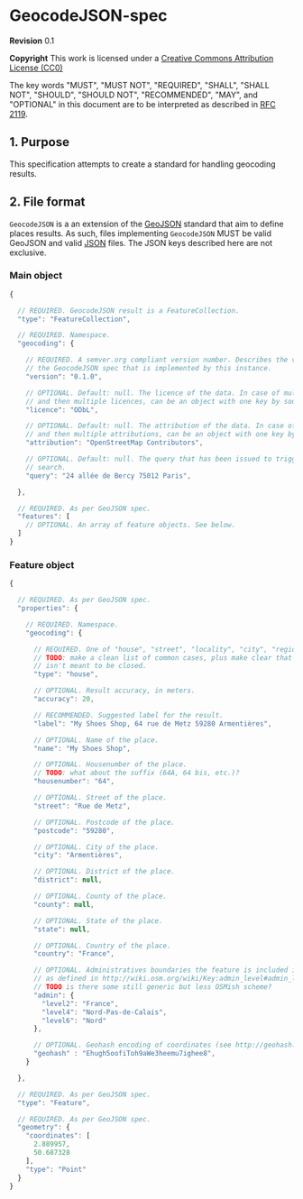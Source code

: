 # GeocodeJSON-spec

**Revision**	0.1

**Copyright**	This work is licensed under a [Creative Commons Attribution License (CC0)](https://creativecommons.org/about/cc0)

The key words "MUST", "MUST NOT", "REQUIRED", "SHALL", "SHALL NOT",
"SHOULD", "SHOULD NOT", "RECOMMENDED", "MAY", and "OPTIONAL" in
this document are to be interpreted as described in [RFC 2119](https://www.ietf.org/rfc/rfc2119.txt).

## 1. Purpose

This specification attempts to create a standard for handling geocoding results.

## 2. File format

`GeocodeJSON` is a an extension of the [GeoJSON](http://geojson.org/) standard
that aim to define places results. As such, files implementing `GeocodeJSON`
MUST be valid GeoJSON and valid [JSON](http://json.org/) files. The JSON
keys described here are not exclusive.


### Main object

```javascript
{

  // REQUIRED. GeocodeJSON result is a FeatureCollection.
  "type": "FeatureCollection",

  // REQUIRED. Namespace.
  "geocoding": {

    // REQUIRED. A semver.org compliant version number. Describes the version of
    // the GeocodeJSON spec that is implemented by this instance.
    "version": "0.1.0",

    // OPTIONAL. Default: null. The licence of the data. In case of multiple sources,
    // and then multiple licences, can be an object with one key by source.
    "licence": "ODbL",

    // OPTIONAL. Default: null. The attribution of the data. In case of multiple sources,
    // and then multiple attributions, can be an object with one key by source.
    "attribution": "OpenStreetMap Contributors",

    // OPTIONAL. Default: null. The query that has been issued to trigger the
    // search.
    "query": "24 allée de Bercy 75012 Paris",

  },

  // REQUIRED. As per GeoJSON spec.
  "features": [
    // OPTIONAL. An array of feature objects. See below.
  ]
}
```

### Feature object

```javascript
{

  // REQUIRED. As per GeoJSON spec.
  "properties": {

    // REQUIRED. Namespace.
    "geocoding": {

      // REQUIRED. One of "house", "street", "locality", "city", "region", "country".
      // TODO: make a clean list of common cases, plus make clear that the list
      // isn't meant to be closed.
      "type": "house",

      // OPTIONAL. Result accuracy, in meters.
      "accuracy": 20,

      // RECOMMENDED. Suggested label for the result.
      "label": "My Shoes Shop, 64 rue de Metz 59280 Armentières",

      // OPTIONAL. Name of the place.
      "name": "My Shoes Shop",

      // OPTIONAL. Housenumber of the place.
      // TODO: what about the suffix (64A, 64 bis, etc.)?
      "housenumber": "64",

      // OPTIONAL. Street of the place.
      "street": "Rue de Metz",

      // OPTIONAL. Postcode of the place.
      "postcode": "59280",

      // OPTIONAL. City of the place.
      "city": "Armentières",

      // OPTIONAL. District of the place.
      "district": null,

      // OPTIONAL. County of the place.
      "county": null,

      // OPTIONAL. State of the place.
      "state": null,

      // OPTIONAL. Country of the place.
      "country": "France",

      // OPTIONAL. Administratives boundaries the feature is included in,
      // as defined in http://wiki.osm.org/wiki/Key:admin_level#admin_level
      // TODO is there some still generic but less OSMish scheme?
      "admin": {
        "level2": "France",
        "level4": "Nord-Pas-de-Calais",
        "level6": "Nord"
      },

      // OPTIONAL. Geohash encoding of coordinates (see http://geohash.org/site/tips.html).
      "geohash" : "Ehugh5oofiToh9aWe3heemu7ighee8",
    }

  },

  // REQUIRED. As per GeoJSON spec.
  "type": "Feature",

  // REQUIRED. As per GeoJSON spec.
  "geometry": {
    "coordinates": [
      2.889957,
      50.687328
    ],
    "type": "Point"
  }
}
```
